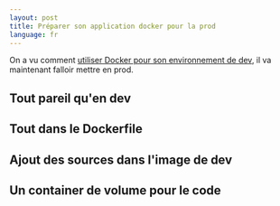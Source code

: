 ```yaml
---
layout: post
title: Préparer son application docker pour la prod
language: fr
---
```


On a vu comment [utiliser Docker pour son environnement de dev](2015-04-17-un-environnement-de-dev-avec-docker.html), il va maintenant falloir mettre en prod.

## Tout pareil qu'en dev

## Tout dans le Dockerfile

## Ajout des sources dans l'image de dev

## Un container de volume pour le code

